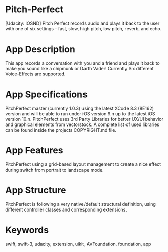# Pitch-Perfect
[Udacity: IOSND] Pitch Perfect records audio and plays it back to the user with one of six settings - fast, slow, high pitch, low pitch, reverb, and echo.

# App Description
This app records a conversation with you and a friend and plays it back to make you sound like a chipmunk or Darth Vader! Currently Six different Voice-Effects are supported.

# App Specifications
PitchPerfect master (currently 1.0.3) using the latest XCode 8.3 (8E162) version and will be able to run under iOS version 9.n up to the latest iOS version 10.n. PitchPerfect uses 3rd Party Libraries for better UX/UI behavior and graphical elements from vectorstock. A complete list of used libraries can be found inside the projects COPYRIGHT.md file.

# App Features
PitchPerfect using a grid-based layout management to create a nice effect during switch from portrait to landscape mode.

# App Structure
PitchPerfect is following a very native/default structural definition, using different controller classes and corresponding extensions.

# Keywords
swift, swift-3, udacity, extension, uikit, AVFoundation, foundation, app

